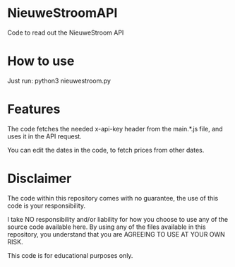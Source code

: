 # NieuweStroomAPI
Code to read out the NieuweStroom API 

# How to use

Just run: python3 nieuwestroom.py

# Features

The code fetches the needed x-api-key header from the main.*.js file, and uses it in the API request.

You can edit the dates in the code, to fetch prices from other dates.


# Disclaimer

The code within this repository comes with no guarantee, the use of this code is your responsibility.

I take NO responsibility and/or liability for how you choose to use any of the source code available here. By using any of the files available in this repository, you understand that you are AGREEING TO USE AT YOUR OWN RISK.

This code is for educational purposes only.
